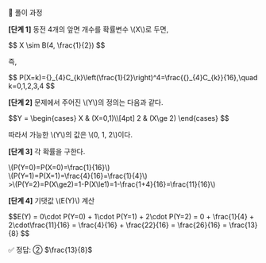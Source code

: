 🧩 풀이 과정

<p><strong>[단계 1]</strong> 동전 4개의 앞면 개수를 확률변수 \(X\)로 두면,</p> <div class="math-display">$$ X \sim B(4, \frac{1}{2}) $$</div> <p>즉,</p> <div class="math-display">$$ P(X=k)={}_{4}C_{k}\left(\frac{1}{2}\right)^4=\frac{{}_{4}C_{k}}{16},\quad k=0,1,2,3,4 $$</div> <p><strong>[단계 2]</strong> 문제에서 주어진 \(Y\)의 정의는 다음과 같다.</p> <div class="math-display"> $$Y = \begin{cases} X & (X=0,1)\\[4pt] 2 & (X\ge 2) \end{cases} $$</div> <p>따라서 가능한 \(Y\)의 값은 \(0, 1, 2\)이다.</p>
<p><strong>[단계 3]</strong> 각 확률을 구한다.</p> <div class="math-display">\(P(Y=0)=P(X=0)=\frac{1}{16}\)</br>\(P(Y=1)=P(X=1)=\frac{4}{16}=\frac{1}{4}\)</br>>\(P(Y=2)=P(X\ge2)=1-P(X\le1)=1-\frac{1+4}{16}=\frac{11}{16}\)</div>
<p><strong>[단계 4]</strong> 기댓값 \(E(Y)\) 계산</p> <div class="math-display"> $$E(Y) = 0\cdot P(Y=0) + 1\cdot P(Y=1) + 2\cdot P(Y=2) = 0 + \frac{1}{4} + 2\cdot\frac{11}{16} = \frac{4}{16} + \frac{22}{16} = \frac{26}{16} = \frac{13}{8} $$</div>

✅ 정답: ② $\frac{13}{8}$